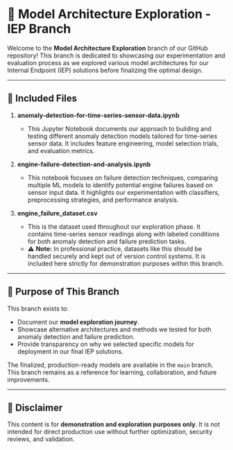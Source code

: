 📂 Model Architecture Exploration - IEP Branch
=================================================

Welcome to the **Model Architecture Exploration** branch of our GitHub repository! 
This branch is dedicated to showcasing our experimentation and evaluation process 
as we explored various model architectures for our Internal Endpoint (IEP) solutions 
before finalizing the optimal design.

-------------------------------------------------
📄 Included Files
-------------------------------------------------

1. **anomaly-detection-for-time-series-sensor-data.ipynb**
   - This Jupyter Notebook documents our approach to building and testing different 
     anomaly detection models tailored for time-series sensor data. It includes 
     feature engineering, model selection trials, and evaluation metrics.

2. **engine-failure-detection-and-analysis.ipynb**
   - This notebook focuses on failure detection techniques, comparing multiple ML models 
     to identify potential engine failures based on sensor input data. It highlights 
     our experimentation with classifiers, preprocessing strategies, and performance analysis.

3. **engine_failure_dataset.csv**
   - This is the dataset used throughout our exploration phase. It contains time-series 
     sensor readings along with labeled conditions for both anomaly detection and failure prediction tasks.
   - ⚠️ **Note:** In professional practice, datasets like this should be handled securely and kept out 
     of version control systems. It is included here strictly for demonstration purposes within this branch.

-------------------------------------------------
🎯 Purpose of This Branch
-------------------------------------------------

This branch exists to:
- Document our **model exploration journey**.
- Showcase alternative architectures and methods we tested for both anomaly detection and failure prediction.
- Provide transparency on why we selected specific models for deployment in our final IEP solutions.

The finalized, production-ready models are available in the `main` branch. 
This branch remains as a reference for learning, collaboration, and future improvements.

-------------------------------------------------
🚨 Disclaimer
-------------------------------------------------

This content is for **demonstration and exploration purposes only**. 
It is not intended for direct production use without further optimization, security reviews, and validation.

